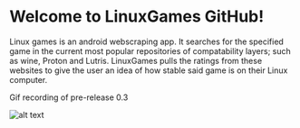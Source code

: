 # Welcome to LinuxGames GitHub!

Linux games is an android webscraping app. It searches for the specified game in the current most popular repositories of compatability layers; such as wine, Proton and Lutris. LinuxGames pulls the ratings from these websites to give the user an idea of how stable said game is on their Linux computer.




Gif recording of pre-release 0.3

![alt text](https://github.com/jurdunnn/LinuxGames/blob/master/WhatsApp-Video-2021-02-17-at-135.gif)


